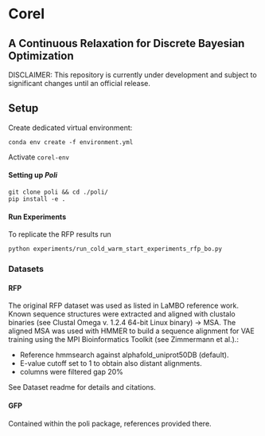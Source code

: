 # Corel
## A Continuous Relaxation for Discrete Bayesian Optimization

DISCLAIMER: This repository is currently under development and subject to significant changes until an official release.

## Setup
Create dedicated virtual environment:

```
conda env create -f environment.yml
```

Activate `corel-env`

#### Setting up *Poli*
```
git clone poli && cd ./poli/
pip install -e .
```

#### Run Experiments
To replicate the RFP results run

```
python experiments/run_cold_warm_start_experiments_rfp_bo.py
```



### Datasets
#### RFP
The original RFP dataset was used as listed in LaMBO reference work.
Known sequence structures were extracted and aligned with clustalo binaries (see Clustal Omega v. 1.2.4 64-bit Linux binary) -> MSA.
The aligned MSA was used with HMMER to build a sequence alignment for VAE training using the MPI Bioinformatics Toolkit (see Zimmermann et al.).:
 - Reference hmmsearch against alphafold_uniprot50DB (default).
 - E-value cutoff set to 1 to obtain also distant alignments.
 - columns were filtered gap 20%

See Dataset readme for details and citations.

#### GFP
Contained within the poli package, references provided there.
